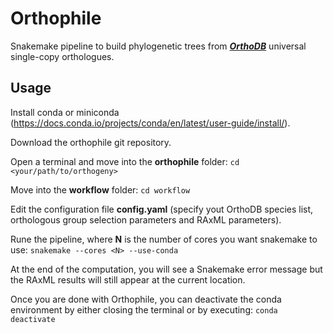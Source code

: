 # Orthophile

Snakemake pipeline to build phylogenetic trees from ***[OrthoDB](https://www.orthodb.org/)*** universal single-copy orthologues.


## Usage

Install conda or miniconda (https://docs.conda.io/projects/conda/en/latest/user-guide/install/).

Download the orthophile git repository.

Open a terminal and move into the **orthophile** folder:
`cd <your/path/to/orthogeny>`

Move into the **workflow** folder:
`cd workflow`

Edit the configuration file **config.yaml** (specify yout OrthoDB species list, orthologous group selection parameters and RAxML parameters).

Rune the pipeline, where **N** is the number of cores you want snakemake to use:
`snakemake --cores <N> --use-conda`

At the end of the computation, you will see a Snakemake error message but the RAxML results will still appear at the current location.

Once you are done with Orthophile, you can deactivate the conda environment by either closing the terminal or by executing:
`conda deactivate`
